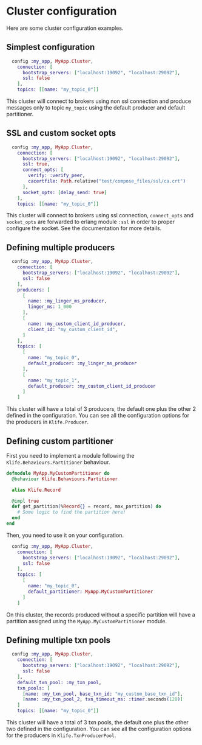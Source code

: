 # Cluster configuration

Here are some cluster configuration examples.

## Simplest configuration

```elixir
  config :my_app, MyApp.Cluster,
    connection: [
      bootstrap_servers: ["localhost:19092", "localhost:29092"],
      ssl: false
    ],
    topics: [[name: "my_topic_0"]]
```

This cluster will connect to brokers using non ssl connection and produce messages only to topic `my_topic` using the default producer and default partitioner.

## SSL and custom socket opts

```elixir
  config :my_app, MyApp.Cluster,
    connection: [
      bootstrap_servers: ["localhost:19092", "localhost:29092"],
      ssl: true,
      connect_opts: [
        verify: :verify_peer,
        cacertfile: Path.relative("test/compose_files/ssl/ca.crt")
      ],
      socket_opts: [delay_send: true]
    ],
    topics: [[name: "my_topic_0"]]
```

This cluster will connect to brokers using ssl connection, `connect_opts` and `socket_opts` are forwarded to erlang module `:ssl` in order to proper configure the socket. See the documentation for more details.

## Defining multiple producers

```elixir
  config :my_app, MyApp.Cluster,
    connection: [
      bootstrap_servers: ["localhost:19092", "localhost:29092"],
      ssl: false
    ],
    producers: [
      [
        name: :my_linger_ms_producer,
        linger_ms: 1_000
      ],
      [
        name: :my_custom_client_id_producer,
        client_id: "my_custom_client_id",
      ]
    ],
    topics: [
      [
        name: "my_topic_0", 
        default_producer: :my_linger_ms_producer
      ],
      [
        name: "my_topic_1", 
        default_producer: :my_custom_client_id_producer
      ]
    ]
```

This cluster will have a total of 3 producers, the default one plus the other 2 defined in the configuration. You can see all the configuration options for the producers in `Klife.Producer`.


## Defining custom partitioner

First you need to implement a module following the `Klife.Behaviours.Partitioner` behaviour.

```elixir
defmodule MyApp.MyCustomPartitioner do
  @behaviour Klife.Behaviours.Partitioner

  alias Klife.Record

  @impl true
  def get_partition(%Record{} = record, max_partition) do
    # Some logic to find the partition here!
  end
end

```

Then, you need to use it on your configuration.

```elixir
  config :my_app, MyApp.Cluster,
    connection: [
      bootstrap_servers: ["localhost:19092", "localhost:29092"],
      ssl: false
    ],
    topics: [
      [
        name: "my_topic_0", 
        default_partitioner: MyApp.MyCustomPartitioner
      ]
    ]
```

On this cluster, the records produced without a specific partition will have a partition assigned using the `MyApp.MyCustomPartitioner` module.

## Defining multiple txn pools

```elixir
  config :my_app, MyApp.Cluster,
    connection: [
      bootstrap_servers: ["localhost:19092", "localhost:29092"],
      ssl: false
    ],
    default_txn_pool: :my_txn_pool,
    txn_pools: [
      [name: :my_txn_pool, base_txn_id: "my_custom_base_txn_id"],
      [name: :my_txn_pool_2, txn_timeout_ms: :timer.seconds(120)]
    ]
    topics: [[name: "my_topic_0"]]
```

This cluster will have a total of 3 txn pools, the default one plus the other two defined in the configuration. You can see all the configuration options for the producers in `Klife.TxnProducerPool`.
